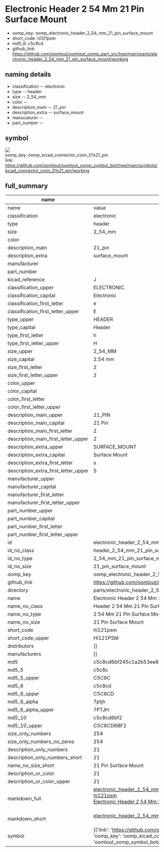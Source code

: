 # Electronic Header 2 54 Mm 21 Pin Surface Mount

  
* oomp_key: oomp_electronic_header_2_54_mm_21_pin_surface_mount 
* short_code: hi121psm
* md5_6: c5c8cd  
* github_link: https://github.com/oomlout/oomlout_oomp_part_src/tree/main/parts/electronic_header_2_54_mm_21_pin_surface_mount/working  
## naming details
* classification -- electronic
* type -- header
* size -- 2_54_mm
* color -- 
* description_main -- 21_pin
* description_extra -- surface_mount
* manucaturer -- 
* part_number -- 



## symbol

![](symbol/{index}/working/working_600.png)  
oomp_key: oomp_kicad_connector_conn_01x21_pin  
link: https://github.com/oomlout/oomlout_oomp_symbol_bot/tree/main/symbols/kicad_connector_conn_01x21_pin/working  


## full_summary
| name | value | 
| --- | --- | 
| name | value | 
| classification | electronic | 
| type | header | 
| size | 2_54_mm | 
| color |  | 
| description_main | 21_pin | 
| description_extra | surface_mount | 
| manufacturer |  | 
| part_number |  | 
| kicad_reference | J | 
| classification_upper | ELECTRONIC | 
| classification_capital | Electronic | 
| classification_first_letter | e | 
| classification_first_letter_upper | E | 
| type_upper | HEADER | 
| type_capital | Header | 
| type_first_letter | h | 
| type_first_letter_upper | H | 
| size_upper | 2_54_MM | 
| size_capital | 2.54 mm | 
| size_first_letter | 2 | 
| size_first_letter_upper | 2 | 
| color_upper |  | 
| color_capital |  | 
| color_first_letter |  | 
| color_first_letter_upper |  | 
| description_main_upper | 21_PIN | 
| description_main_capital | 21 Pin | 
| description_main_first_letter | 2 | 
| description_main_first_letter_upper | 2 | 
| description_extra_upper | SURFACE_MOUNT | 
| description_extra_capital | Surface Mount | 
| description_extra_first_letter | s | 
| description_extra_first_letter_upper | S | 
| manufacturer_upper |  | 
| manufacturer_capital |  | 
| manufacturer_first_letter |  | 
| manufacturer_first_letter_upper |  | 
| part_number_upper |  | 
| part_number_capital |  | 
| part_number_first_letter |  | 
| part_number_first_letter_upper |  | 
| id | electronic_header_2_54_mm_21_pin_surface_mount | 
| id_no_class | header_2_54_mm_21_pin_surface_mount | 
| id_no_type | 2_54_mm_21_pin_surface_mount | 
| id_no_size | 21_pin_surface_mount | 
| oomp_key | oomp_electronic_header_2_54_mm_21_pin_surface_mount | 
| github_link | https://github.com/oomlout/oomlout_oomp_part_src/tree/main/parts/electronic_header_2_54_mm_21_pin_surface_mount/working | 
| directory | parts/electronic_header_2_54_mm_21_pin_surface_mount | 
| name | Electronic Header 2 54 Mm 21 Pin Surface Mount | 
| name_no_class | Header 2 54 Mm 21 Pin Surface Mount | 
| name_no_type | 2 54 Mm 21 Pin Surface Mount | 
| name_no_size | 21 Pin Surface Mount | 
| short_code | hi121psm | 
| short_code_upper | HI121PSM | 
| distributors | [] | 
| manufacturers | [] | 
| md5 | c5c8cd6bf245c1a2b53ee8804dc2420c | 
| md5_5 | c5c8c | 
| md5_5_upper | C5C8C | 
| md5_6 | c5c8cd | 
| md5_6_upper | C5C8CD | 
| md5_6_alpha | 7ptjh | 
| md5_6_alpha_upper | 7PTJH | 
| md5_10 | c5c8cd6bf2 | 
| md5_10_upper | C5C8CD6BF2 | 
| size_only_numbers | 254 | 
| size_only_numbers_no_zeros | 254 | 
| description_only_numbers | 21 | 
| description_only_numbers_short | 21 | 
| name_no_size_short | 21 Pin Surface Mount | 
| description_or_color | 21 | 
| description_or_color_upper | 21 | 
| markdown_full | [electronic_header_2_54_mm_21_pin_surface_mount](https://github.com/oomlout/oomlout_oomp_part_src/tree/main/parts/electronic_header_2_54_mm_21_pin_surface_mount/working)<br>[hi121psm](https://github.com/oomlout/oomlout_oomp_part_src/tree/main/parts/electronic_header_2_54_mm_21_pin_surface_mount/working)<br>[Electronic Header 2 54 Mm 21 Pin Surface Mount](https://github.com/oomlout/oomlout_oomp_part_src/tree/main/parts/electronic_header_2_54_mm_21_pin_surface_mount/working)<br><br> | 
| markdown_short | [electronic_header_2_54_mm_21_pin_surface_mount](https://github.com/oomlout/oomlout_oomp_part_src/tree/main/parts/electronic_header_2_54_mm_21_pin_surface_mount/working)<br><br> | 
| symbol | [{'link': 'https://github.com/oomlout/oomlout_oomp_symbol_bot/tree/main/symbols/kicad_connector_conn_01x21_pin', 'oomp_key': 'oomp_kicad_connector_conn_01x21_pin', 'directory': 'oomlout_oomp_symbol_bot/symbols/kicad_connector_conn_01x21_pin//working/working.kicad_sym', 'index': 0}] | 
